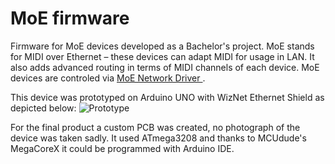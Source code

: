 # MoE firmware

Firmware for MoE devices developed as a Bachelor's project. MoE stands for MIDI over Ethernet – these devices can adapt MIDI for usage in LAN. It also adds 
advanced routing in terms of MIDI channels of each device. MoE devices are controled via <a href="https://github.com/woeetech/MoE_network_driver">MoE Network Driver </a>. 

This device was prototyped on Arduino UNO with WizNet Ethernet Shield as depicted below:
![Prototype](https://user-images.githubusercontent.com/63453314/206691454-619c2658-b3f1-4432-9201-5f98601619f1.jpg)

For the final product a custom PCB was created, no photograph of the device was taken sadly. It used ATmega3208 and thanks to MCUdude's MegaCoreX it could be programmed with Arduino IDE. 
